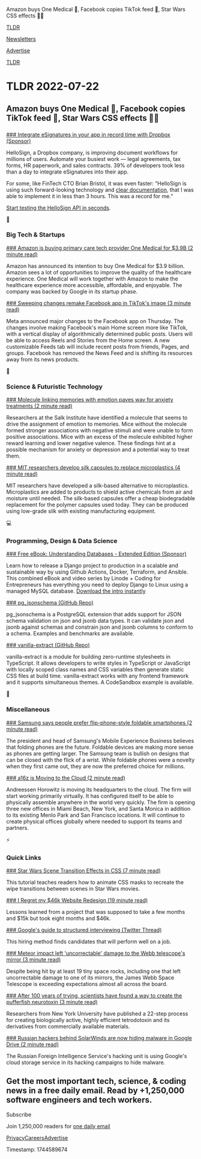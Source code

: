 Amazon buys One Medical 🏥, Facebook copies TikTok feed 📱, Star Wars CSS effects 👨‍💻

[TLDR](/)

[Newsletters](/newsletters)

[Advertise](https://advertise.tldr.tech/)

[TLDR](/)

# TLDR 2022-07-22

## Amazon buys One Medical 🏥, Facebook copies TikTok feed 📱, Star Wars CSS effects 👨‍💻

### 

[### Integrate eSignatures in your app in record time with Dropbox (Sponsor)](https://www.hellosign.com/products/api?utm_campaign=tldr_direct_72222&amp;utm_medium=cpm&amp;utm_source=programmatic&amp;utm_content=newsletter)

HelloSign, a Dropbox company, is improving document workflows for millions of users. Automate your busiest work — legal agreements, tax forms, HR paperwork, and sales contracts. 39% of developers took less than a day to integrate eSignatures into their app.

For some, like FinTech CTO Brian Bristol, it was even faster: “HelloSign is using such forward-looking technology and [clear documentation](https://www.hellosign.com/products/api?utm_campaign=tldr_direct_72222&utm_medium=cpm&utm_source=programmatic&utm_content=newsletter), that I was able to implement it in less than 3 hours. This was a record for me.”

[Start testing the HelloSign API in seconds](https://www.hellosign.com/products/api?utm_campaign=tldr_direct_72222&utm_medium=cpm&utm_source=programmatic&utm_content=newsletter).

📱

### Big Tech & Startups

[### Amazon is buying primary care tech provider One Medical for $3.9B (2 minute read)](https://techcrunch.com/2022/07/21/amazon-is-buying-primary-care-tech-provider-one-medical-for-3-9b/?utm_source=tldrnewsletter)

Amazon has announced its intention to buy One Medical for $3.9 billion. Amazon sees a lot of opportunities to improve the quality of the healthcare experience. One Medical will work together with Amazon to make the healthcare experience more accessible, affordable, and enjoyable. The company was backed by Google in its startup phase.

[### Sweeping changes remake Facebook app in TikTok's image (3 minute read)](https://www.axios.com/2022/07/21/facebook-tiktok-feed-changes?utm_source=tldrnewsletter)

Meta announced major changes to the Facebook app on Thursday. The changes involve making Facebook's main Home screen more like TikTok, with a vertical display of algorithmically determined public posts. Users will be able to access Reels and Stories from the Home screen. A new customizable Feeds tab will include recent posts from friends, Pages, and groups. Facebook has removed the News Feed and is shifting its resources away from its news products.

🚀

### Science & Futuristic Technology

[### Molecule linking memories with emotion paves way for anxiety treatments (2 minute read)](https://newatlas.com/biology/anxiety-depression-brain-memory-emotion/?utm_source=tldrnewsletter)

Researchers at the Salk Institute have identified a molecule that seems to drive the assignment of emotion to memories. Mice without the molecule formed stronger associations with negative stimuli and were unable to form positive associations. Mice with an excess of the molecule exhibited higher reward learning and lower negative valence. These findings hint at a possible mechanism for anxiety or depression and a potential way to treat them.

[### MIT researchers develop silk capsules to replace microplastics (4 minute read)](https://interestingengineering.com/mit-researchers-develop-silk-capsules-to-replace-microplastics?utm_source=rss&amp;utm_medium=article&amp;utm_content=21072022?utm_source=tldrnewsletter)

MIT researchers have developed a silk-based alternative to microplastics. Microplastics are added to products to shield active chemicals from air and moisture until needed. The silk-based capsules offer a cheap biodegradable replacement for the polymer capsules used today. They can be produced using low-grade silk with existing manufacturing equipment.

💻

### Programming, Design & Data Science

[### Free eBook: Understanding Databases - Extended Edition (Sponsor)](https://www.linode.com/content/understanding-databases-ebook/?utm_source=tldr&amp;utm_medium=newsletter_sponsorship&amp;utm_campaign=newsletter_sponsorship-tldr-dbaas&amp;utm_content=&amp;utm_term=)

Learn how to release a Django project to production in a scalable and sustainable way by using Github Actions, Docker, Terraform, and Ansible. This combined eBook and video series by Linode + Coding for Entrepreneurs has everything you need to deploy Django to Linux using a managed MySQL database. [Download the intro instantly](https://www.linode.com/content/understanding-databases-ebook/?utm_source=tldr&utm_medium=newsletter_sponsorship&utm_campaign=newsletter_sponsorship-tldr-dbaas&utm_content=&utm_term=)

[### pg\_jsonschema (GitHub Repo)](https://github.com/supabase/pg_jsonschema?utm_source=tldrnewsletter)

pg\_jsonschema is a PostgreSQL extension that adds support for JSON schema validation on json and jsonb data types. It can validate json and jsonb against schemas and constrain json and jsonb columns to conform to a schema. Examples and benchmarks are available.

[### vanilla-extract (GitHub Repo)](https://github.com/seek-oss/vanilla-extract?utm_source=tldrnewsletter)

vanilla-extract is a module for building zero-runtime stylesheets in TypeScript. It allows developers to write styles in TypeScript or JavaScript with locally scoped class names and CSS variables then generate static CSS files at build time. vanilla-extract works with any frontend framework and it supports simultaneous themes. A CodeSandbox example is available.

🎁

### Miscellaneous

[### Samsung says people prefer flip-phone-style foldable smartphones (2 minute read)](https://techcrunch.com/2022/07/20/samsung-folds-five-goes-mainstream/?utm_source=tldrnewsletter)

The president and head of Samsung's Mobile Experience Business believes that folding phones are the future. Foldable devices are making more sense as phones are getting larger. The Samsung team is bullish on designs that can be closed with the flick of a wrist. While foldable phones were a novelty when they first came out, they are now the preferred choice for millions.

[### a16z is Moving to the Cloud (2 minute read)](https://a16z.com/2022/07/21/a16z-is-moving-to-the-cloud/?utm_source=tldrnewsletter)

Andreessen Horowitz is moving its headquarters to the cloud. The firm will start working primarily virtually. It has configured itself to be able to physically assemble anywhere in the world very quickly. The firm is opening three new offices in Miami Beach, New York, and Santa Monica in addition to its existing Menlo Park and San Francisco locations. It will continue to create physical offices globally where needed to support its teams and partners.

⚡

### Quick Links

[### Star Wars Scene Transition Effects in CSS (7 minute read)](https://codersblock.com/blog/star-wars-scene-transition-effects-in-css/?utm_source=tldrnewsletter)

This tutorial teaches readers how to animate CSS masks to recreate the wipe transitions between scenes in Star Wars movies.

[### I Regret my $46k Website Redesign (19 minute read)](https://mtlynch.io/tinypilot-redesign/?utm_source=tldrnewsletter)

Lessons learned from a project that was supposed to take a few months and $15k but took eight months and $46k.

[### Google's guide to structured interviewing (Twitter Thread)](https://threadreaderapp.com/paraschopra/status/1550068709594517505?s=20&amp;t=ku2ljll5adumgwar65gung)

This hiring method finds candidates that will perform well on a job.

[### Meteor impact left 'uncorrectable' damage to the Webb telescope's mirror (3 minute read)](https://www.livescience.com/james-webb-space-telescope-micrometeoroid-picture?utm_source=tldrnewsletter)

Despite being hit by at least 19 tiny space rocks, including one that left uncorrectable damage to one of its mirrors, the James Webb Space Telescope is exceeding expectations almost all across the board.

[### After 100 years of trying, scientists have found a way to create the pufferfish neurotoxin (3 minute read)](https://interestingengineering.com/pufferfish-neurotoxin-in-lab?utm_source=rss&amp;utm_medium=article&amp;utm_content=21072022?utm_source=tldrnewsletter)

Researchers from New York University have published a 22-step process for creating biologically active, highly efficient tetrodotoxin and its derivatives from commercially available materials.

[### Russian hackers behind SolarWinds are now hiding malware in Google Drive (2 minute read)](https://techcrunch.com/2022/07/20/solarwinds-hackers-google-drive-malware/?utm_source=tldrnewsletter)

The Russian Foreign Intelligence Service's hacking unit is using Google's cloud storage service in its hacking campaigns to hide malware.

## Get the most important tech, science, & coding news in a free daily email. Read by +1,250,000 software engineers and tech workers.

Subscribe

Join 1,250,000 readers for [one daily email](/api/latest/tech)

[Privacy](/privacy)[Careers](https://jobs.ashbyhq.com/tldr.tech)[Advertise](/tech/advertise)

Timestamp: 1744589674